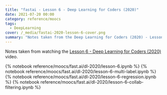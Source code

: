 ```yaml
---
title: "fastai - Lesson 6 - Deep Learning for Coders (2020)"
date: 2021-07-20 00:00
category: reference/moocs
tags:
  - DeepLearning
cover: /_media/fastai-2020-lesson-6-cover.png
summary: "Notes taken from the Deep Learning for Coders (2020) - Lesson 6 video"
---
```


Notes taken from watching the [Lesson 6 - Deep Learning for Coders (2020)](https://www.youtube.com/watch?v=cX30jxMNBUw) video.

{% notebook reference/moocs/fast.ai/dl-2020/lesson-6.ipynb %}
{% notebook reference/moocs/fast.ai/dl-2020/lesson-6-multi-label.ipynb %}
{% notebook reference/moocs/fast.ai/dl-2020/lesson-6-regression.ipynb %}
{% notebook reference/moocs/fast.ai/dl-2020/lesson-6-collab-filtering.ipynb %}